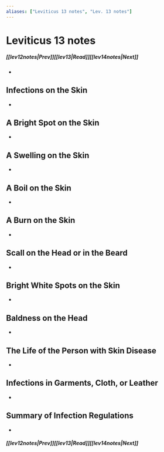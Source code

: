 ```yaml
---
aliases: ["Leviticus 13 notes", "Lev. 13 notes"]
---
```

# Leviticus 13 notes
##### <span class=arrow-left></span>[[lev12notes|Prev]]<span class=navigation-separator></span>[[lev13|Read]]<span class=navigation-separator></span>[[lev14notes|Next]]<span class=arrow-right></span>
- 
## Infections on the Skin
- 
## A Bright Spot on the Skin
- 
## A Swelling on the Skin
- 
## A Boil on the Skin
- 
## A Burn on the Skin
- 
## Scall on the Head or in the Beard
- 
## Bright White Spots on the Skin
- 
## Baldness on the Head
- 
## The Life of the Person with Skin Disease
- 
## Infections in Garments, Cloth, or Leather
- 
## Summary of Infection Regulations
- 
##### <span class=arrow-left></span>[[lev12notes|Prev]]<span class=navigation-separator></span>[[lev13|Read]]<span class=navigation-separator></span>[[lev14notes|Next]]<span class=arrow-right></span>
